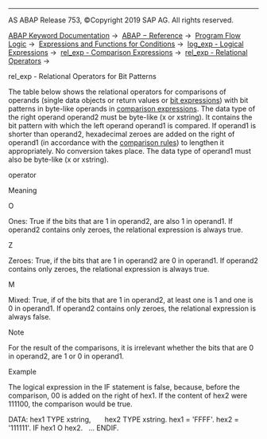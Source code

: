   

* * *

AS ABAP Release 753, ©Copyright 2019 SAP AG. All rights reserved.

[ABAP Keyword Documentation](javascript:call_link\('abenabap.htm'\)) →  [ABAP − Reference](javascript:call_link\('abenabap_reference.htm'\)) →  [Program Flow Logic](javascript:call_link\('abenabap_flow_logic.htm'\)) →  [Expressions and Functions for Conditions](javascript:call_link\('abenlogical_expr_func.htm'\)) →  [log\_exp - Logical Expressions](javascript:call_link\('abenlogexp.htm'\)) →  [rel\_exp - Comparison Expressions](javascript:call_link\('abenlogexp_comp.htm'\)) →  [rel\_exp - Relational Operators](javascript:call_link\('abenlogexp_op.htm'\)) → 

rel\_exp - Relational Operators for Bit Patterns

The table below shows the relational operators for comparisons of operands (single data objects or return values or [bit expressions](javascript:call_link\('abenbit_expression_glosry.htm'\) "Glossary Entry")) with bit patterns in byte-like operands in [comparison expressions](javascript:call_link\('abencomparison_expression_glosry.htm'\) "Glossary Entry"). The data type of the right operand operand2 must be byte-like (x or xstring). It contains the bit pattern with which the left operand operand1 is compared. If operand1 is shorter than operand2, hexadecimal zeroes are added on the right of operand1 (in accordance with the [comparison rules](javascript:call_link\('abenlogexp_rules_operands.htm'\))) to lengthen it appropriately. No conversion takes place. The data type of operand1 must also be byte-like (x or xstring).

operator

Meaning

O

Ones: True if the bits that are 1 in operand2, are also 1 in operand1. If operand2 contains only zeroes, the relational expression is always true.

Z

Zeroes: True, if the bits that are 1 in operand2 are 0 in operand1. If operand2 contains only zeroes, the relational expression is always true.

M

Mixed: True, if of the bits that are 1 in operand2, at least one is 1 and one is 0 in operand1. If operand2 contains only zeroes, the relational expression is always false.

Note

For the result of the comparisons, it is irrelevant whether the bits that are 0 in operand2, are 1 or 0 in operand1.

Example

The logical expression in the IF statement is false, because, before the comparison, 00 is added on the right of hex1. If the content of hex2 were 111100, the comparison would be true.

DATA: hex1 TYPE xstring,
      hex2 TYPE xstring.
hex1 = 'FFFF'.
hex2 = '111111'.
IF hex1 O hex2.
  ...
ENDIF.